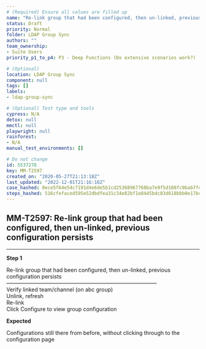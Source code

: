 ```yaml
---
# (Required) Ensure all values are filled up
name: "Re-link group that had been configured, then un-linked, previous configuration persists"
status: Draft
priority: Normal
folder: LDAP Group Sync
authors: ""
team_ownership: 
- Suite Users
priority_p1_to_p4: P3 - Deep Functions (Do extensive scenarios work?)

# (Optional)
location: LDAP Group Sync
component: null
tags: []
labels: 
- ldap-group-sync

# (Optional) Test type and tools
cypress: N/A
detox: null
mmctl: null
playwright: null
rainforest: 
- N/A
manual_test_environments: []

# Do not change
id: 5537278
key: MM-T2597
created_on: "2020-05-27T21:13:18Z"
last_updated: "2022-12-01T21:16:16Z"
case_hashed: 8ece5f64e54c7191d4e6de5b1cd25368967768ba7e9f5d108fc0bab7fdf4adc59a7996ba7bc6f3844cd01090e574eaaf
steps_hashed: 516cfefaced595e52dbdfea31c34e82bf1e8445bdc83d618bbb0e17bc0496b9fb68a77649a30d8846cdcc26663c1db38
---
```


<!-- (Auto-generated) Based on frontmatter's "key" and "name" -->

## MM-T2597: Re-link group that had been configured, then un-linked, previous configuration persists

---

**Step 1**

Re-link group that had been configured, then un-linked, previous configuration persists\
————————————————————————————\
Verify linked team/channel (on abc group)\
Unlink, refresh\
Re-link\
Click Configure to view group configuration

**Expected**

Configurations still there from before, without clicking through to the configuration page
